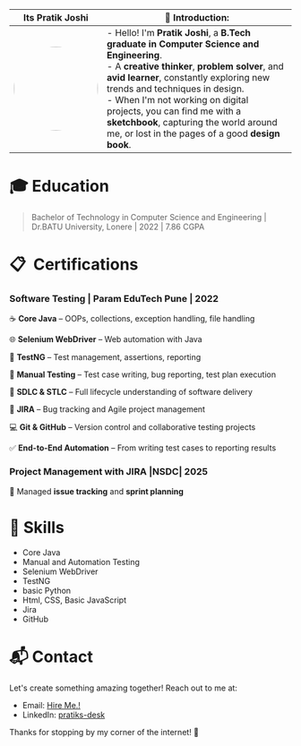 | Its Pratik Joshi | 🎨 **Introduction:**  |
|----------------------------------------|-----------------------|
| <img src="profile.jpg" width="150px" style="border-radius: 50%;"> | - Hello! I'm **Pratik Joshi**, a **B.Tech graduate in Computer Science and Engineering**. <br> - A **creative thinker**, **problem solver**, and **avid learner**, constantly exploring new trends and techniques in design. <br> - When I'm not working on digital projects, you can find me with a **sketchbook**, capturing the world around me, or lost in the pages of a good **design book**. |

# 🎓 Education

> Bachelor of Technology in Computer Science and Engineering | Dr.BATU University, Lonere | 2022 | 7.86 CGPA
> 

# 📋  Certifications

### Software Testing |  Param EduTech Pune | 2022

 ☕ **Core Java** – OOPs, collections, exception handling, file handling

 🌐 **Selenium WebDriver** – Web automation with Java

 🔧 **TestNG** – Test management, assertions, reporting

 📝 **Manual Testing** – Test case writing, bug reporting, test plan execution

 🔄 **SDLC & STLC** – Full lifecycle understanding of software delivery

 🐞 **JIRA** – Bug tracking and Agile project management

 💻 **Git & GitHub** – Version control and collaborative testing projects

 ✅ **End-to-End Automation** – From writing test cases to reporting results

### Project Management with JIRA |NSDC| 2025

 📌 Managed **issue tracking** and **sprint planning**

# 🔨 Skills

- Core Java
- Manual and Automation Testing
- Selenium WebDriver
- TestNG
- basic Python
- Html, CSS, Basic JavaScript
- Jira
- GitHub

# 📬 Contact

Let's create something amazing together! Reach out to me at:

- Email: [Hire Me.!](mailto:connect.pratikjoshi@gmail.com)
- LinkedIn: [pratiks-desk](https://www.linkedin.com/in/pratiks-desk/)

Thanks for stopping by my corner of the internet! 💫
